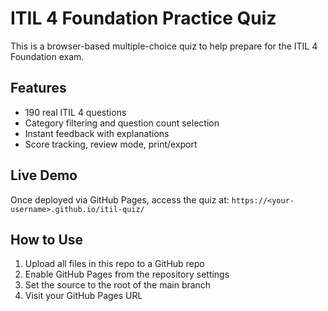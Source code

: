 # ITIL 4 Foundation Practice Quiz

This is a browser-based multiple-choice quiz to help prepare for the ITIL 4 Foundation exam.

## Features

- 190 real ITIL 4 questions
- Category filtering and question count selection
- Instant feedback with explanations
- Score tracking, review mode, print/export

## Live Demo

Once deployed via GitHub Pages, access the quiz at:
`https://<your-username>.github.io/itil-quiz/`

## How to Use

1. Upload all files in this repo to a GitHub repo
2. Enable GitHub Pages from the repository settings
3. Set the source to the root of the main branch
4. Visit your GitHub Pages URL

